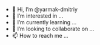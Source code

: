 - 👋 Hi, I’m @yarmak-dmitriy
- 👀 I’m interested in ...
- 🌱 I’m currently learning ...
- 💞️ I’m looking to collaborate on ...
- 📫 How to reach me ...

<!---
yarmak-dmitriy/yarmak-dmitriy is a ✨ special ✨ repository because its `README.md` (this file) appears on your GitHub profile.
You can click the Preview link to take a look at your changes.
--->
